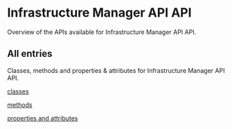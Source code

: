 [
This is a templated file. Adding content to this file may result in it being
reverted. Instead, if you want to place additional content, create an
"overview_content.md" file in `docs/` directory. The Sphinx tool will
pick up on the content and merge the content.
]: #

# Infrastructure Manager API API

Overview of the APIs available for Infrastructure Manager API API.

## All entries

Classes, methods and properties & attributes for
Infrastructure Manager API API.

[classes](https://cloud.google.com/python/docs/reference/config/latest/summary_class.html)

[methods](https://cloud.google.com/python/docs/reference/config/latest/summary_method.html)

[properties and
attributes](https://cloud.google.com/python/docs/reference/config/latest/summary_property.html)
